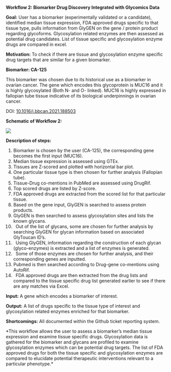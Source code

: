 ﻿**Workflow 2: Biomarker Drug Discovery Integrated with Glycomics Data**

**Goal:** User has a biomarker (experimentally validated or a candidate), identified median tissue expression, FDA approved drugs specific to that tissue type, pulls information from GlyGEN on the gene / protein product regarding glycoforms. Glycosylation related enzymes are then assessed as potential drug candidates. List of tissue specific and glycosylation enzyme drugs are compared in excel.

**Motivation:** To check if there are tissue and glycosylation enzyme specific drug targets that are similar for a given biomarker.

**Biomarker: CA-125**

This biomarker was chosen due to its historical use as a biomarker in ovarian cancer. The gene which encodes this glycoprotein is MUC16 and it is highly glycosylated (Both N- and O- linked). MUC16 is highly expressed in fallopian tube tissue indicative of its biological underpinnings in ovarian cancer.

DOI: [10.1016/j.bbcan.2021.188503](https://doi.org/10.1016/j.bbcan.2021.188503)


**Schematic of Workflow 2:**

![](Aspose.Words.e17c7528-9304-4244-bd46-743652da8787.001.png)

**Description of steps:**

1) Biomarker is chosen by the user (CA-125), the corresponding gene becomes the first input (MUC16).
1) Median tissue expression is assessed using GTEx.
1) Tissues are Z-scored and plotted with horizontal bar plot.
1) One particular tissue type is then chosen for further analysis (Fallopian tube).
1) Tissue-Drug co-mentions in PubMed are assessed using DrugRif.
1) Top scored drugs are listed  by Z-score.
1) FDA approved drugs are extracted from the scored list for that particular tissue.
1) Based on the gene input, GlyGEN is searched to assess protein products. 
1) GlyGEN is then searched to assess glycosylation sites and lists the known glycans.
1) ` `Out of the list of glycans, some are chosen for further analysis by searching GlyGEN for glycan information based on associated GlyToucan ID’s.
1) ` `Using GlyGEN, information regarding the construction of each glycan (glyco-enzymes) is extracted and a list of enzymes is generated.
1) ` `Some of those enzymes are chosen for further analysis, and their corresponding genes are inputted.
1) Pubmed is then searched according to Drug-gene co-mentions using AutoRif.
1) ` `FDA approved drugs are then extracted from the drug lists and compared to the tissue specific drug list generated earlier to see if there are any matches via Excel.

**Input:** A gene which encodes a biomarker of interest.

**Output:** A list of drugs specific to the tissue type of interest and glycosylation related enzymes enriched for that biomarker.

**Shortcomings:** All documented within the Github ticket reporting system.


\*This workflow allows the user to assess a biomarker’s median tissue expression and examine tissue specific drugs. Glycosylation data is gathered for the biomarker and glycans are profiled to examine glycosylation enzymes which can be potential drug targets. The list of FDA approved drugs for both the tissue specific and glycosylation enzymes are compared to elucidate potential therapeutic interventions relevant to a particular phenotype.\*




